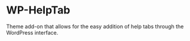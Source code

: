 WP-HelpTab
==========

Theme add-on that allows for the easy addition of help tabs through the WordPress interface.
